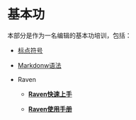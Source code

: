 # 基本功

本部分是作为一名编辑的基本功培训，包括：

* [标点符号](http://101.200.168.100:4000/11-%E6%A0%87%E7%82%B9%E7%AC%A6%E5%8F%B7.html)

* [Markdonw语法](http://101.200.168.100:4000/12-markdown%E8%AF%AD%E6%B3%95.html)


* Raven
  * **[Raven快速上手](http://101.200.168.100:4000/131-raven%E5%BF%AB%E9%80%9F%E4%B8%8A%E6%89%8B.html)**


  * **[Raven使用手册](http://101.200.168.100:4000/12-raven%E4%BD%BF%E7%94%A8%E6%89%8B%E5%86%8C.html)**



